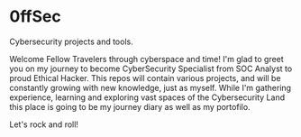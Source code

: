 # 0ffSec
Cybersecurity projects and tools.

Welcome Fellow Travelers through cyberspace and time!
I'm glad to greet you on my journey to become CyberSecurity Specialist from SOC Analyst to proud Ethical Hacker.
This repos will contain various projects, and will be constantly growing with new knowledge, just as myself. 
While I'm gathering experience, learning and exploring vast spaces of the Cybersecurity Land this place is going to be my journey diary as well as my portofilo.

Let's rock and roll!
